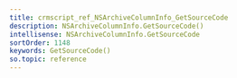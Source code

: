 ```yaml
---
title: crmscript_ref_NSArchiveColumnInfo_GetSourceCode
description: NSArchiveColumnInfo.GetSourceCode()
intellisense: NSArchiveColumnInfo.GetSourceCode
sortOrder: 1148
keywords: GetSourceCode()
so.topic: reference
---
```





